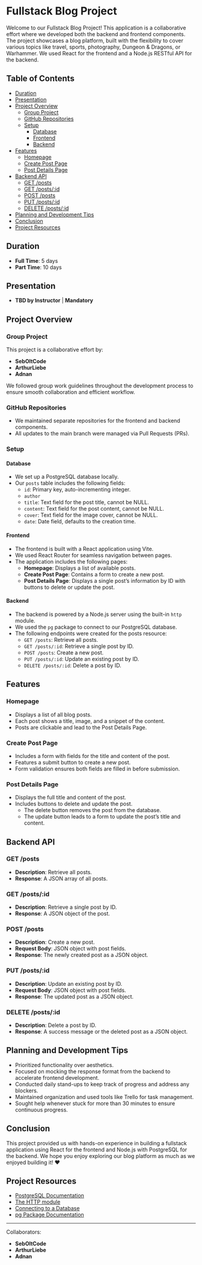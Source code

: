 # Fullstack Blog Project

Welcome to our Fullstack Blog Project! This application is a collaborative effort where we developed both the backend and frontend components. The project showcases a blog platform, built with the flexibility to cover various topics like travel, sports, photography, Dungeon & Dragons, or Warhammer. We used React for the frontend and a Node.js RESTful API for the backend.

## Table of Contents
- [Duration](#duration)
- [Presentation](#presentation)
- [Project Overview](#project-overview)
  - [Group Project](#group-project)
  - [GitHub Repositories](#github-repositories)
  - [Setup](#setup)
    - [Database](#database)
    - [Frontend](#frontend)
    - [Backend](#backend)
- [Features](#features)
  - [Homepage](#homepage)
  - [Create Post Page](#create-post-page)
  - [Post Details Page](#post-details-page)
- [Backend API](#backend-api)
  - [GET /posts](#get-posts)
  - [GET /posts/:id](#get-postsid)
  - [POST /posts](#post-posts)
  - [PUT /posts/:id](#put-postsid)
  - [DELETE /posts/:id](#delete-postsid)
- [Planning and Development Tips](#planning-and-development-tips)
- [Conclusion](#conclusion)
- [Project Resources](#project-resources)

## Duration
- **Full Time**: 5 days
- **Part Time**: 10 days

## Presentation
- **TBD by Instructor** | **Mandatory**

## Project Overview

### Group Project
This project is a collaborative effort by:
- **SebOltCode**
- **ArthurLiebe**
- **Adnan**

We followed group work guidelines throughout the development process to ensure smooth collaboration and efficient workflow.

### GitHub Repositories
- We maintained separate repositories for the frontend and backend components.
- All updates to the main branch were managed via Pull Requests (PRs).

### Setup

#### Database
- We set up a PostgreSQL database locally.
- Our `posts` table includes the following fields:
  - `id`: Primary key, auto-incrementing integer.
  - `author`
  - `title`: Text field for the post title, cannot be NULL.
  - `content`: Text field for the post content, cannot be NULL.
  - `cover`: Text field for the image cover, cannot be NULL.
  - `date`: Date field, defaults to the creation time.

#### Frontend
- The frontend is built with a React application using Vite.
- We used React Router for seamless navigation between pages.
- The application includes the following pages:
  - **Homepage**: Displays a list of available posts.
  - **Create Post Page**: Contains a form to create a new post.
  - **Post Details Page**: Displays a single post’s information by ID with buttons to delete or update the post.

#### Backend
- The backend is powered by a Node.js server using the built-in `http` module.
- We used the `pg` package to connect to our PostgreSQL database.
- The following endpoints were created for the posts resource:
  - `GET /posts`: Retrieve all posts.
  - `GET /posts/:id`: Retrieve a single post by ID.
  - `POST /posts`: Create a new post.
  - `PUT /posts/:id`: Update an existing post by ID.
  - `DELETE /posts/:id`: Delete a post by ID.

## Features

### Homepage
- Displays a list of all blog posts.
- Each post shows a title, image, and a snippet of the content.
- Posts are clickable and lead to the Post Details Page.

### Create Post Page
- Includes a form with fields for the title and content of the post.
- Features a submit button to create a new post.
- Form validation ensures both fields are filled in before submission.

### Post Details Page
- Displays the full title and content of the post.
- Includes buttons to delete and update the post.
  - The delete button removes the post from the database.
  - The update button leads to a form to update the post’s title and content.

## Backend API

### GET /posts
- **Description**: Retrieve all posts.
- **Response**: A JSON array of all posts.

### GET /posts/:id
- **Description**: Retrieve a single post by ID.
- **Response**: A JSON object of the post.

### POST /posts
- **Description**: Create a new post.
- **Request Body**: JSON object with post fields.
- **Response**: The newly created post as a JSON object.

### PUT /posts/:id
- **Description**: Update an existing post by ID.
- **Request Body**: JSON object with post fields.
- **Response**: The updated post as a JSON object.

### DELETE /posts/:id
- **Description**: Delete a post by ID.
- **Response**: A success message or the deleted post as a JSON object.

## Planning and Development Tips
- Prioritized functionality over aesthetics.
- Focused on mocking the response format from the backend to accelerate frontend development.
- Conducted daily stand-ups to keep track of progress and address any blockers.
- Maintained organization and used tools like Trello for task management.
- Sought help whenever stuck for more than 30 minutes to ensure continuous progress.

## Conclusion
This project provided us with hands-on experience in building a fullstack application using React for the frontend and Node.js with PostgreSQL for the backend. We hope you enjoy exploring our blog platform as much as we enjoyed building it! ❤️

## Project Resources
- [PostgreSQL Documentation](https://www.postgresql.org/docs/)
- [The HTTP module](https://nodejs.org/api/http.html)
- [Connecting to a Database](https://node-postgres.com/)
- [pg Package Documentation](https://node-postgres.com/)

---

Collaborators:
- **SebOltCode**
- **ArthurLiebe**
- **Adnan**

